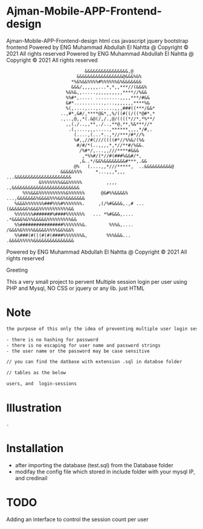 # Ajman-Mobile-APP-Frontend-design
 Ajman-Mobile-APP-Frontend-design html css javascript jquery bootstrap frontend
Powered by ENG Muhammad Abdullah El Nahtta @ Copyright © 2021 All rights reserved 
Powered by ENG Muhammad Abdullah El Nahtta @ Copyright © 2021 All rights reserved 

                                 &&&&&&&&&&&&&&&&,@                             
                              &&&&&&&&&&&&&&&&&@&&&%&%                          
                            *%&%&&%%%%#%%%%%%&%&&&&&&&                          
                            &&&/,,,,,,...*,*,,***//(&&&%                        
                          %&%&,,.....,,,,,,,,,,****//%&&                        
                          %%#*,..... .........,,,,***/#&&                       
                          &#*...........,...,,,,,,,****%&                       
                          %(,....,...,......,,,###((***/&&*                     
                        ..,#*,&#/,****@&*,,%/((#((/((*@#*,*                     
                        .,..,@,,*(.&@(/,/.,@/((((*//*,*%**/                     
                          ,,(,/..,,**,./..,**@,**,%&***//*                      
                           .(,....,,,.....,******,,,,*/#,.                      
                             (....,(...*..,*//***/#*//%                         
                             %#,,//#(///((((#*//%%&/(%&                         
                              #/#/*(..,,,,*,*//**#/%&&.                         
                               /%#*/,...,,///****#&&&                           
                                ,*%%#/(*//#(###%&&#/*,                          
                               ,&..*/&&%&&&&&&&&#***,.&&                        
                             @%   (....,,*///*****,  ..&&&&&&&&&&@              
                        &&&&&%%%     *...,,,*,,,    ...&&&&&&&&&&&&&&&&&&&&&    
                &%%%%%%%&&&%%%%%         ,,,,        .,&&&&&&&&&&&&&&&&&&&&&&&&&
          %%%&&&%%%%%%%%%%&%%%%%%      @&#%%&&&&%  ...,&&&&&&&%&&&&%%%&&%&&&&&&&
       %&&&%%%%%%%###%%%#%%%%%%%.     ,(/%#&&&&,.,# ...(&&&&&&&%&&&%%%%%%%%%%%&&
       %%%%%%%#######%####%%%%%%%   ... *%#&&&,....   .*&&&&%&%%&&&&&%%%%%%%%%&&
       %%################%%%%%%%&.        %%%&,....    /&&&%&%%%%&&&&&%%%%&&%&&%
       %%###(#(((#(#(####%%%%%%%&,       %%%&&&...     .&&&&%%%%%&&&&&&&&&&&&&&&

Powered by ENG Muhammad Abdullah El Nahtta @ Copyright © 2021 All rights reserved 


Greeting 

This a very small project to pervent Multiple session login per user using PHP and Mysql,
NO CSS or jquery or any lib.  just HTML 

# Note

```txt
the purpose of this only the idea of preventing multiple user login sessions so

- there is no hashing for password 
- there is no escaping for user name and password strings
- the user name or the password may be case sensitive

// you can find the datbase with extension .sql in databse folder 

// tables as the below 

users, and  login-sessions

```

# Illustration

```txt
.
```


# Installation 

- after importing the database (test.sql) from the Database folder
- modifay the config file which stored in include folder with your mysql IP, and credinail 


# TODO

 Adding an interface to control the session count per user 




